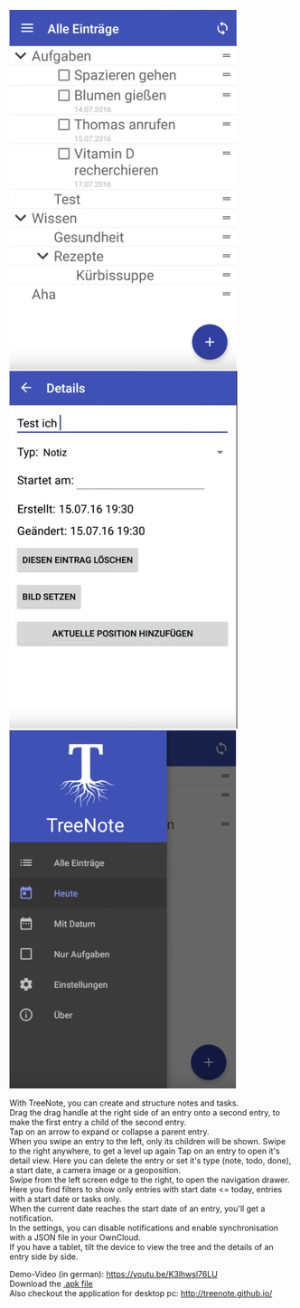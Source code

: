 ![](screenshot_1.png) ![](screenshot_2.png) ![](screenshot_3.png)

With TreeNote, you can create and structure notes and tasks.<br>
Drag the drag handle at the right side of an entry onto a second entry, to make the first entry a child of the second entry. <br>
Tap on an arrow to expand or collapse a parent entry.<br>
When you swipe an entry to the left, only its children will be shown. Swipe to the right anywhere, to get a level up again
Tap on an entry to open it's detail view. Here you can delete the entry or set it's type (note, todo, done), a start date, a camera image or a geoposition.<br>
Swipe from the left screen edge to the right, to open the navigation drawer. Here you find filters to show only entries with start date <= today, entries with a start date or tasks only.<br>
When the current date reaches the start date of an entry, you'll get a notification.<br>
In the settings, you can disable notifications and enable synchronisation with a JSON file in your OwnCloud.<br>
If you have a tablet, tilt the device to view the tree and the details of an entry side by side.

Demo-Video (in german): https://youtu.be/K3lhwsl76LU<br>
Download the [.apk file](https://github.com/TreeNote/TreeNoteAndroid/releases/latest)<br>
Also checkout the application for desktop pc: http://treenote.github.io/
